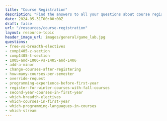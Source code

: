 ```yaml
---
title: "Course Registration"
description: "Find the answers to all your questions about course registration."
date: 2024-05-31T00:00:00Z
draft: false
url: "/resources/course-registration"
layout: resource-topic
header_image_url: images/general/game_lab.jpg
questions:
- free-vs-breadth-electives
- comp1405-z-section
- comp1405-t-section
- 1005-and-1006-vs-1405-and-1406
- add-a-minor
- change-courses-after-registering
- how-many-courses-per-semester
- override-request
- programming-experience-before-first-year
- register-for-winter-courses-with-fall-courses
- second-year-courses-in-first-year
- which-breadth-electives
- which-courses-in-first-year
- which-programming-languagues-in-courses
- which-stream
---
```

